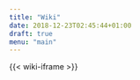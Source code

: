 ```yaml
---
title: "Wiki"
date: 2018-12-23T02:45:44+01:00
draft: true
menu: "main"
---
```

 <!-- Entire page is an iFrame. Defined in /layouts/shortcodes/wiki-iframe.html -->
{{< wiki-iframe >}}
